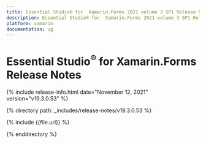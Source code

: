 ```yaml
---
title: Essential Studio® for  Xamarin.Forms 2021 volume 3 SP1 Release Notes  
description: Essential Studio® for  Xamarin.Forms 2021 volume 3 SP1 Release Notes  
platform: xamarin
documentation: ug
---
```


# Essential Studio<sup>®</sup> for  Xamarin.Forms  Release Notes  

{% include release-info.html date="November 12, 2021"  version="v19.3.0.53" %} 


{% directory path: _includes/release-notes/v19.3.0.53 %}

{% include {{file.url}} %}

{% enddirectory %}